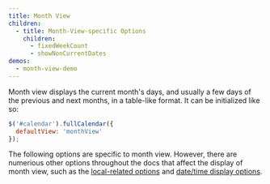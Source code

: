 ```yaml
---
title: Month View
children:
  - title: Month-View-specific Options
    children:
      - fixedWeekCount
      - showNonCurrentDates
demos:
  - month-view-demo
---
```


Month view displays the current month's days, and usually a few days of the previous and next months, in a table-like format. It can be initialized like so:

```js
$('#calendar').fullCalendar({
  defaultView: 'monthView'
});
```

The following options are specific to month view. However, there are numerious other options throughout the docs that affect the display of month view, such as the [local-related options](localization) and [date/time display options](date-display).
